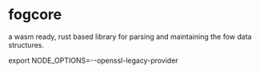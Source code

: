 # fogcore

a wasm ready, rust based library for parsing and maintaining the fow data structures.


export NODE_OPTIONS=--openssl-legacy-provider
